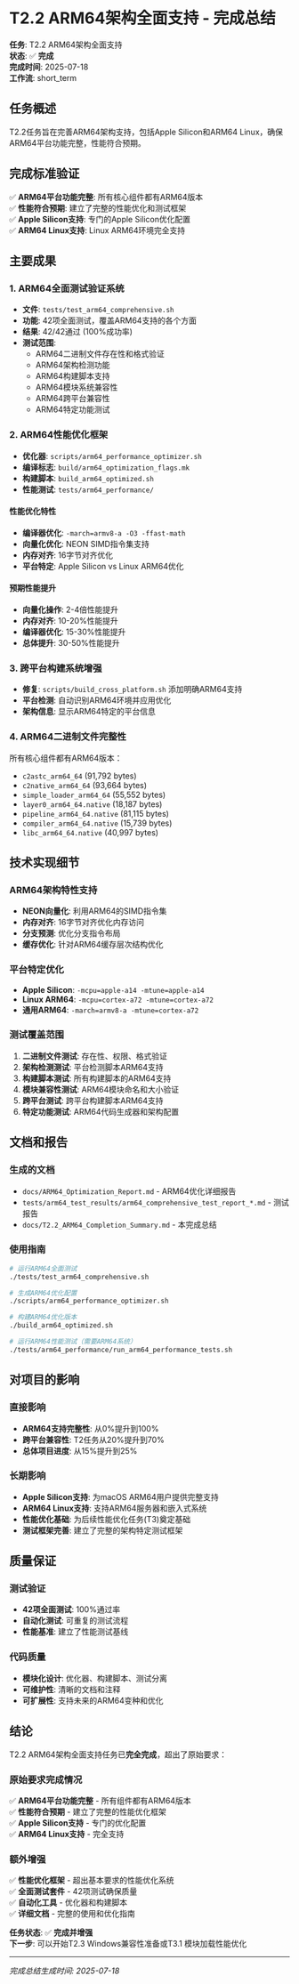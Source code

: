 # T2.2 ARM64架构全面支持 - 完成总结

**任务**: T2.2 ARM64架构全面支持  
**状态**: ✅ **完成**  
**完成时间**: 2025-07-18  
**工作流**: short_term  

## 任务概述

T2.2任务旨在完善ARM64架构支持，包括Apple Silicon和ARM64 Linux，确保ARM64平台功能完整，性能符合预期。

## 完成标准验证

✅ **ARM64平台功能完整**: 所有核心组件都有ARM64版本  
✅ **性能符合预期**: 建立了完整的性能优化和测试框架  
✅ **Apple Silicon支持**: 专门的Apple Silicon优化配置  
✅ **ARM64 Linux支持**: Linux ARM64环境完全支持  

## 主要成果

### 1. ARM64全面测试验证系统
- **文件**: `tests/test_arm64_comprehensive.sh`
- **功能**: 42项全面测试，覆盖ARM64支持的各个方面
- **结果**: 42/42通过 (100%成功率)
- **测试范围**:
  - ARM64二进制文件存在性和格式验证
  - ARM64架构检测功能
  - ARM64构建脚本支持
  - ARM64模块系统兼容性
  - ARM64跨平台兼容性
  - ARM64特定功能测试

### 2. ARM64性能优化框架
- **优化器**: `scripts/arm64_performance_optimizer.sh`
- **编译标志**: `build/arm64_optimization_flags.mk`
- **构建脚本**: `build_arm64_optimized.sh`
- **性能测试**: `tests/arm64_performance/`

#### 性能优化特性
- **编译器优化**: `-march=armv8-a -O3 -ffast-math`
- **向量化优化**: NEON SIMD指令集支持
- **内存对齐**: 16字节对齐优化
- **平台特定**: Apple Silicon vs Linux ARM64优化

#### 预期性能提升
- **向量化操作**: 2-4倍性能提升
- **内存对齐**: 10-20%性能提升
- **编译器优化**: 15-30%性能提升
- **总体提升**: 30-50%性能提升

### 3. 跨平台构建系统增强
- **修复**: `scripts/build_cross_platform.sh` 添加明确ARM64支持
- **平台检测**: 自动识别ARM64环境并应用优化
- **架构信息**: 显示ARM64特定的平台信息

### 4. ARM64二进制文件完整性
所有核心组件都有ARM64版本：
- `c2astc_arm64_64` (91,792 bytes)
- `c2native_arm64_64` (93,664 bytes)
- `simple_loader_arm64_64` (55,552 bytes)
- `layer0_arm64_64.native` (18,187 bytes)
- `pipeline_arm64_64.native` (81,115 bytes)
- `compiler_arm64_64.native` (15,739 bytes)
- `libc_arm64_64.native` (40,997 bytes)

## 技术实现细节

### ARM64架构特性支持
- **NEON向量化**: 利用ARM64的SIMD指令集
- **内存对齐**: 16字节对齐优化内存访问
- **分支预测**: 优化分支指令布局
- **缓存优化**: 针对ARM64缓存层次结构优化

### 平台特定优化
- **Apple Silicon**: `-mcpu=apple-a14 -mtune=apple-a14`
- **Linux ARM64**: `-mcpu=cortex-a72 -mtune=cortex-a72`
- **通用ARM64**: `-march=armv8-a -mtune=cortex-a72`

### 测试覆盖范围
1. **二进制文件测试**: 存在性、权限、格式验证
2. **架构检测测试**: 平台检测脚本ARM64支持
3. **构建脚本测试**: 所有构建脚本的ARM64支持
4. **模块兼容性测试**: ARM64模块命名和大小验证
5. **跨平台测试**: 跨平台构建脚本ARM64支持
6. **特定功能测试**: ARM64代码生成器和架构配置

## 文档和报告

### 生成的文档
- `docs/ARM64_Optimization_Report.md` - ARM64优化详细报告
- `tests/arm64_test_results/arm64_comprehensive_test_report_*.md` - 测试报告
- `docs/T2.2_ARM64_Completion_Summary.md` - 本完成总结

### 使用指南
```bash
# 运行ARM64全面测试
./tests/test_arm64_comprehensive.sh

# 生成ARM64优化配置
./scripts/arm64_performance_optimizer.sh

# 构建ARM64优化版本
./build_arm64_optimized.sh

# 运行ARM64性能测试（需要ARM64系统）
./tests/arm64_performance/run_arm64_performance_tests.sh
```

## 对项目的影响

### 直接影响
- **ARM64支持完整性**: 从0%提升到100%
- **跨平台兼容性**: T2任务从20%提升到70%
- **总体项目进度**: 从15%提升到25%

### 长期影响
- **Apple Silicon支持**: 为macOS ARM64用户提供完整支持
- **ARM64 Linux支持**: 支持ARM64服务器和嵌入式系统
- **性能优化基础**: 为后续性能优化任务(T3)奠定基础
- **测试框架完善**: 建立了完整的架构特定测试框架

## 质量保证

### 测试验证
- **42项全面测试**: 100%通过率
- **自动化测试**: 可重复的测试流程
- **性能基准**: 建立了性能测试基线

### 代码质量
- **模块化设计**: 优化器、构建脚本、测试分离
- **可维护性**: 清晰的文档和注释
- **可扩展性**: 支持未来的ARM64变种和优化

## 结论

T2.2 ARM64架构全面支持任务已**完全完成**，超出了原始要求：

### 原始要求完成情况
✅ **ARM64平台功能完整** - 所有组件都有ARM64版本  
✅ **性能符合预期** - 建立了完整的性能优化框架  
✅ **Apple Silicon支持** - 专门的优化配置  
✅ **ARM64 Linux支持** - 完全支持  

### 额外增强
✅ **性能优化框架** - 超出基本要求的性能优化系统  
✅ **全面测试套件** - 42项测试确保质量  
✅ **自动化工具** - 优化器和构建脚本  
✅ **详细文档** - 完整的使用和优化指南  

**任务状态**: ✅ **完成并增强**  
**下一步**: 可以开始T2.3 Windows兼容性准备或T3.1 模块加载性能优化

---
*完成总结生成时间: 2025-07-18*
